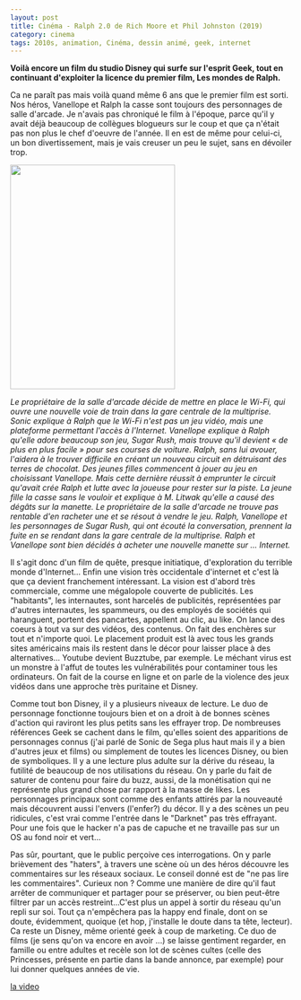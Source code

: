 ```yaml
---
layout: post
title: Cinéma - Ralph 2.0 de Rich Moore et Phil Johnston (2019)
category: cinema
tags: 2010s, animation, Cinéma, dessin animé, geek, internet
---
```

**Voilà encore un film du studio Disney qui surfe sur l'esprit Geek, tout en continuant d'exploiter la licence du premier film, Les mondes de Ralph.**

Ca ne paraît pas mais voilà quand même 6 ans que le premier film est sorti. Nos héros, Vanellope et Ralph la casse sont toujours des personnages de salle d'arcade. Je n'avais pas chroniqué le film à l'époque, parce qu'il y avait déjà beaucoup de collègues blogueurs sur le coup et que ça n'était pas non plus le chef d'oeuvre de l'année. Il en est de même pour celui-ci, un bon divertissement, mais je vais creuser un peu le sujet, sans en dévoiler trop.

<img src="https://cheziceman.files.wordpress.com/2019/02/ralph2.jpg" alt="" class="wp-image-25461" width="294" height="400" />

*Le propriétaire de la salle d'arcade décide de mettre en place le Wi-Fi, qui ouvre une nouvelle voie de train dans la gare centrale de la multiprise. Sonic explique à Ralph que le Wi-Fi n'est pas un jeu vidéo, mais une plateforme permettant l'accès à l'Internet. Vanellope explique à Ralph qu'elle adore beaucoup son jeu, Sugar Rush, mais trouve qu'il devient « de plus en plus facile » pour ses courses de voiture. Ralph, sans lui avouer, l'aidera à le trouver difficile en créant un nouveau circuit en détruisant des terres de chocolat. Des jeunes filles commencent à jouer au jeu en choisissant Vanellope. Mais cette dernière réussit à emprunter le circuit qu'avait crée Ralph et lutte avec la joueuse pour rester sur la piste. La jeune fille la casse sans le vouloir et explique à M. Litwak qu'elle a causé des dégâts sur la manette. Le propriétaire de la salle d'arcade ne trouve pas rentable d'en racheter une et se résout à vendre le jeu. Ralph, Vanellope et les personnages de Sugar Rush, qui ont écouté la conversation, prennent la fuite en se rendant dans la gare centrale de la multiprise. Ralph et Vanellope sont bien décidés à acheter une nouvelle manette sur ... Internet.*

Il s'agit donc d'un film de quête, presque initiatique, d'exploration du terrible monde d'Internet... Enfin une vision très occidentale d'internet et c'est là que ça devient franchement intéressant. La vision est d'abord très commerciale, comme une mégalopole couverte de publicités. Les "habitants", les internautes, sont harcelés de publicités, représentées par d'autres internautes, les spammeurs, ou des employés de sociétés qui haranguent, portent des pancartes, appellent au clic, au like. On lance des coeurs à tout va sur des vidéos, des contenus. On fait des enchères sur tout et n'importe quoi. Le placement produit est là avec tous les grands sites américains mais ils restent dans le décor pour laisser place à des alternatives... Youtube devient Buzztube, par exemple. Le méchant virus est un monstre à l'affut de toutes les vulnérabilités pour contaminer tous les ordinateurs. On fait de la course en ligne et on parle de la violence des jeux vidéos dans une approche très puritaine et Disney.  

Comme tout bon Disney, il y a plusieurs niveaux de lecture. Le duo de personnage fonctionne toujours bien et on a droit à de bonnes scènes d'action qui raviront les plus petits sans les effrayer trop. De nombreuses références Geek se cachent dans le film, qu'elles soient des apparitions de personnages connus (j'ai parlé de Sonic de Sega plus haut mais il y a bien d'autres jeux et films) ou simplement de toutes les licences Disney, ou bien de symboliques. Il y a une lecture plus adulte sur la dérive du réseau, la futilité de beaucoup de nos utilisations du réseau. On y parle du fait de saturer de contenu pour faire du buzz, aussi, de la monétisation qui ne représente plus grand chose par rapport à la masse de likes. Les personnages principaux sont comme des enfants attirés par la nouveauté mais découvrent aussi l'envers (l'enfer?) du décor. Il y a des scènes un peu ridicules, c'est vrai comme l'entrée dans le "Darknet" pas très effrayant. Pour une fois que le hacker n'a pas de capuche et ne travaille pas sur un OS au fond noir et vert...

Pas sûr, pourtant, que le public perçoive ces interrogations. On y parle brièvement des "haters", à travers une scène où un des héros découvre les commentaires sur les réseaux sociaux. Le conseil donné est de "ne pas lire les commentaires". Curieux non ? Comme une manière de dire qu'il faut arrêter de communiquer et partager pour se préserver, ou bien peut-être filtrer par un accès restreint...C'est plus un appel à sortir du réseau qu'un repli sur soi. Tout ça n'empêchera pas la happy end finale, dont on se doute, évidemment, quoique (et hop, j'installe le doute dans ta tête, lecteur). Ca reste un Disney, même orienté geek à coup de marketing. Ce duo de films (je sens qu'on va encore en avoir ...) se laisse gentiment regarder, en famille ou entre adultes et recèle son lot de scènes cultes (celle des Princesses, présente en partie dans la bande annonce, par exemple) pour lui donner quelques années de vie.

[la video](https://www.youtube.com/watch?v=7whm4gM_KEY)


